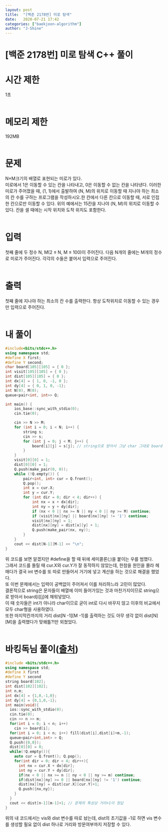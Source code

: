 ```yaml
---
layout: post
title:  "[백준 2178번] 미로 탐색"
date:   2020-07-21 17:42
categories: ["baekjoon-algorithm"]
author: "J-Shine"
---
```

# \[백준 2178번] 미로 탐색 C++ 풀이
# 시간 제한
1초<br><br>

# 메모리 제한
192MB<br><br>

# 문제  
N×M크기의 배열로 표현되는 미로가 있다.<br>
미로에서 1은 이동할 수 있는 칸을 나타내고, 0은 이동할 수 없는 칸을 나타낸다. 이러한 미로가 주어졌을 때, (1, 1)에서 출발하여 (N, M)의 위치로 이동할 때 지나야 하는 최소의 칸 수를 구하는 프로그램을 작성하시오.한 칸에서 다른 칸으로 이동할 때, 서로 인접한 칸으로만 이동할 수 있다.
위의 예에서는 15칸을 지나야 (N, M)의 위치로 이동할 수 있다. 칸을 셀 때에는 시작 위치와 도착 위치도 포함한다.<br><br>

# 입력  
첫째 줄에 두 정수 N, M(2 ≤ N, M ≤ 100)이 주어진다. 다음 N개의 줄에는 M개의 정수로 미로가 주어진다. 각각의 수들은 붙어서 입력으로 주어진다.<br><br>

# 출력  

첫째 줄에 지나야 하는 최소의 칸 수를 출력한다. 항상 도착위치로 이동할 수 있는 경우만 입력으로 주어진다.<br><br>

# 내 풀이

```c++
#include<bits/stdc++.h>
using namespace std;
#define X first;
#define Y second;
char board[105][105] = { 0 };
int visit[105][105] = { 0 };
int dist[105][105] = { 0 };
int dx[4] = { 1, 0, -1, 0 };
int dy[4] = { 0, 1, 0, -1};
int N(0), M(0);
queue<pair<int, int>> Q;

int main() {
	ios_base::sync_with_stdio(0);
	cin.tie(0);

	cin >> N >> M;
	for (int i = 0; i < N; i++) {
		string s;
		cin >> s;
		for (int j = 0; j < M; j++) {
			board[i][j] = s[j]; // string으로 받아서 그냥 char 그대로 board에 넣는다.
		}
	}
	visit[0][0] = 1;
	dist[0][0] = 1;
	Q.push(make_pair(0, 0));
	while (!Q.empty()) {
		pair<int, int> cur = Q.front();
		Q.pop();
		int x = cur.X;
		int y = cur.Y;
		for (int dir = 0; dir < 4; dir++) {
			int nx = x + dx[dir];
			int ny = y + dy[dir];
			if (nx < 0 || nx >= N || ny < 0 || ny >= M) continue;
			if (visit[nx][ny] || board[nx][ny] != '1') continue;
			visit[nx][ny] = 1;
			dist[nx][ny] = dist[x][y] + 1;
			Q.push(make_pair(nx, ny));
		}
	}
	cout << dist[N-1][M-1] << "\n";
}
```
위 코드를 보면 알겠지만 #define을 할 때 뒤에 세미콜론(;)을 붙이는 우를 범했다.<br>
그래서 코드를 돌릴 때 cur.X와 cur.Y가 잘 동작하지 않았는데, 한참을 원인을 몰라 헤매다가 결국 int 변수를 또 따로 만들어서 거기에 넣고 계산을 하는 것으로 해결을 했었다.<br>
또 이번 문제에서는 입력이 공백없이 주어져서 이를 처리하느라 고민이 많았다.<br>
결론적으로 string은 문자들이 배열에 이미 들어가있는 것과 마찬가지이므로 string으로 받아서 board[i][j]에 채워넣었다.<br>
이 때 숫자들은 int가 아니라 char이므로 굳이 int로 다시 바꾸지 않고 이후의 비교에서 모두 char형을 사용하였다.<br>
또한 마지막칸까지의 거리 dist[N -1][M -1]를 출력하는 것도 아무 생각 없이 dist[N][M]을 출력했다가 맞왜틀?!만 외쳤었다.<br><br>

# 바킹독님 풀이([출처](http://boj.kr/cd14bec9ecff461ab840f853ed0eb87f))

```c++
#include <bits/stdc++.h>
using namespace std;
#define X first
#define Y second
string board[102];
int dist[102][102];
int n,m;
int dx[4] = {1,0,-1,0};
int dy[4] = {0,1,0,-1};
int main(void){
  ios::sync_with_stdio(0);
  cin.tie(0);
  cin >> n >> m;
  for(int i = 0; i < n; i++)
    cin >> board[i];
  for(int i = 0; i < n; i++) fill(dist[i],dist[i]+m,-1);
  queue<pair<int,int> > Q;
  Q.push({0,0});
  dist[0][0] = 0;
  while(!Q.empty()){
    auto cur = Q.front(); Q.pop();
    for(int dir = 0; dir < 4; dir++){
      int nx = cur.X + dx[dir];
      int ny = cur.Y + dy[dir];
      if(nx < 0 || nx >= n || ny < 0 || ny >= m) continue;
      if(dist[nx][ny] >= 0 || board[nx][ny] != '1') continue;
      dist[nx][ny] = dist[cur.X][cur.Y]+1;
      Q.push({nx,ny});
    }
  }
  cout << dist[n-1][m-1]+1; // 문제의 특성상 거리+1이 정답
}
```
위의 내 코드에서는 vis와 dist 변수를 따로 놨는데, dist의 초기값을 -1로 하면 vis 변수를 생성할 필요 없이 dist 하나로 거리와 방문여부까지 저장할 수 있다.<br><br>

